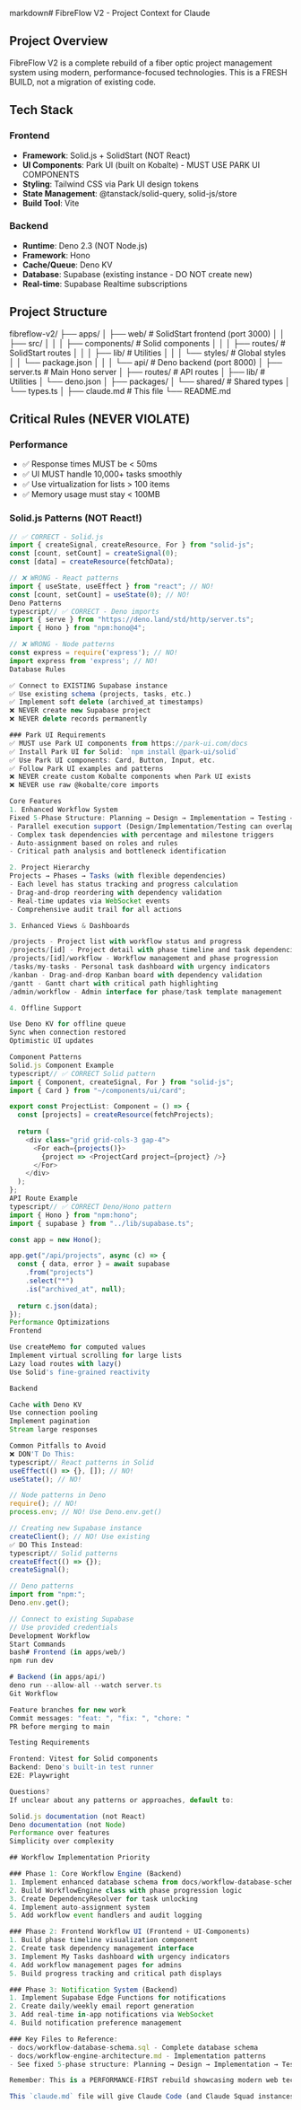 markdown# FibreFlow V2 - Project Context for Claude

## Project Overview
FibreFlow V2 is a complete rebuild of a fiber optic project management system using modern, performance-focused technologies. This is a FRESH BUILD, not a migration of existing code.

## Tech Stack

### Frontend
- **Framework**: Solid.js + SolidStart (NOT React)
- **UI Components**: Park UI (built on Kobalte) - MUST USE PARK UI COMPONENTS
- **Styling**: Tailwind CSS via Park UI design tokens
- **State Management**: @tanstack/solid-query, solid-js/store
- **Build Tool**: Vite

### Backend  
- **Runtime**: Deno 2.3 (NOT Node.js)
- **Framework**: Hono
- **Cache/Queue**: Deno KV
- **Database**: Supabase (existing instance - DO NOT create new)
- **Real-time**: Supabase Realtime subscriptions

## Project Structure
fibreflow-v2/
├── apps/
│   ├── web/                 # SolidStart frontend (port 3000)
│   │   ├── src/
│   │   │   ├── components/  # Solid components
│   │   │   ├── routes/      # SolidStart routes
│   │   │   ├── lib/         # Utilities
│   │   │   └── styles/      # Global styles
│   │   └── package.json
│   │
│   └── api/                 # Deno backend (port 8000)
│       ├── server.ts        # Main Hono server
│       ├── routes/          # API routes
│       ├── lib/             # Utilities
│       └── deno.json
│
├── packages/
│   └── shared/              # Shared types
│       └── types.ts
│
├── claude.md                # This file
└── README.md

## Critical Rules (NEVER VIOLATE)

### Performance
- ✅ Response times MUST be < 50ms
- ✅ UI MUST handle 10,000+ tasks smoothly
- ✅ Use virtualization for lists > 100 items
- ✅ Memory usage must stay < 100MB

### Solid.js Patterns (NOT React!)
```typescript
// ✅ CORRECT - Solid.js
import { createSignal, createResource, For } from "solid-js";
const [count, setCount] = createSignal(0);
const [data] = createResource(fetchData);

// ❌ WRONG - React patterns
import { useState, useEffect } from "react"; // NO!
const [count, setCount] = useState(0); // NO!
Deno Patterns
typescript// ✅ CORRECT - Deno imports
import { serve } from "https://deno.land/std/http/server.ts";
import { Hono } from "npm:hono@4";

// ❌ WRONG - Node patterns
const express = require('express'); // NO!
import express from 'express'; // NO!
Database Rules

✅ Connect to EXISTING Supabase instance
✅ Use existing schema (projects, tasks, etc.)
✅ Implement soft delete (archived_at timestamps)
❌ NEVER create new Supabase project
❌ NEVER delete records permanently

### Park UI Requirements
✅ MUST use Park UI components from https://park-ui.com/docs
✅ Install Park UI for Solid: `npm install @park-ui/solid`
✅ Use Park UI components: Card, Button, Input, etc.
✅ Follow Park UI examples and patterns
❌ NEVER create custom Kobalte components when Park UI exists
❌ NEVER use raw @kobalte/core imports

Core Features
1. Enhanced Workflow System
Fixed 5-Phase Structure: Planning → Design → Implementation → Testing → Deployment
- Parallel execution support (Design/Implementation/Testing can overlap)
- Complex task dependencies with percentage and milestone triggers
- Auto-assignment based on roles and rules
- Critical path analysis and bottleneck identification

2. Project Hierarchy
Projects → Phases → Tasks (with flexible dependencies)
- Each level has status tracking and progress calculation
- Drag-and-drop reordering with dependency validation
- Real-time updates via WebSocket events
- Comprehensive audit trail for all actions

3. Enhanced Views & Dashboards

/projects - Project list with workflow status and progress
/projects/[id] - Project detail with phase timeline and task dependencies  
/projects/[id]/workflow - Workflow management and phase progression
/tasks/my-tasks - Personal task dashboard with urgency indicators
/kanban - Drag-and-drop Kanban board with dependency validation
/gantt - Gantt chart with critical path highlighting
/admin/workflow - Admin interface for phase/task template management

4. Offline Support

Use Deno KV for offline queue
Sync when connection restored
Optimistic UI updates

Component Patterns
Solid.js Component Example
typescript// ✅ CORRECT Solid pattern
import { Component, createSignal, For } from "solid-js";
import { Card } from "~/components/ui/card";

export const ProjectList: Component = () => {
  const [projects] = createResource(fetchProjects);
  
  return (
    <div class="grid grid-cols-3 gap-4">
      <For each={projects()}>
        {project => <ProjectCard project={project} />}
      </For>
    </div>
  );
};
API Route Example
typescript// ✅ CORRECT Deno/Hono pattern
import { Hono } from "npm:hono";
import { supabase } from "../lib/supabase.ts";

const app = new Hono();

app.get("/api/projects", async (c) => {
  const { data, error } = await supabase
    .from("projects")
    .select("*")
    .is("archived_at", null);
    
  return c.json(data);
});
Performance Optimizations
Frontend

Use createMemo for computed values
Implement virtual scrolling for large lists
Lazy load routes with lazy()
Use Solid's fine-grained reactivity

Backend

Cache with Deno KV
Use connection pooling
Implement pagination
Stream large responses

Common Pitfalls to Avoid
❌ DON'T Do This:
typescript// React patterns in Solid
useEffect(() => {}, []); // NO!
useState(); // NO!

// Node patterns in Deno
require(); // NO!
process.env; // NO! Use Deno.env.get()

// Creating new Supabase instance
createClient(); // NO! Use existing
✅ DO This Instead:
typescript// Solid patterns
createEffect(() => {});
createSignal();

// Deno patterns  
import from "npm:";
Deno.env.get();

// Connect to existing Supabase
// Use provided credentials
Development Workflow
Start Commands
bash# Frontend (in apps/web/)
npm run dev

# Backend (in apps/api/)
deno run --allow-all --watch server.ts
Git Workflow

Feature branches for new work
Commit messages: "feat: ", "fix: ", "chore: "
PR before merging to main

Testing Requirements

Frontend: Vitest for Solid components
Backend: Deno's built-in test runner
E2E: Playwright

Questions?
If unclear about any patterns or approaches, default to:

Solid.js documentation (not React)
Deno documentation (not Node)
Performance over features
Simplicity over complexity

## Workflow Implementation Priority

### Phase 1: Core Workflow Engine (Backend)
1. Implement enhanced database schema from docs/workflow-database-schema.sql
2. Build WorkflowEngine class with phase progression logic
3. Create DependencyResolver for task unlocking
4. Implement auto-assignment system
5. Add workflow event handlers and audit logging

### Phase 2: Frontend Workflow UI (Frontend + UI-Components)
1. Build phase timeline visualization component
2. Create task dependency management interface  
3. Implement My Tasks dashboard with urgency indicators
4. Add workflow management pages for admins
5. Build progress tracking and critical path displays

### Phase 3: Notification System (Backend)
1. Implement Supabase Edge Functions for notifications
2. Create daily/weekly email report generation
3. Add real-time in-app notifications via WebSocket
4. Build notification preference management

### Key Files to Reference:
- docs/workflow-database-schema.sql - Complete database schema
- docs/workflow-engine-architecture.md - Implementation patterns
- See fixed 5-phase structure: Planning → Design → Implementation → Testing → Deployment

Remember: This is a PERFORMANCE-FIRST rebuild showcasing modern web technologies with sophisticated workflow management!

This `claude.md` file will give Claude Code (and Claude Squad instances) clear context about your project, preventing React/Node patterns from creeping in and ensuring consistent, high-performance code! 🚀
